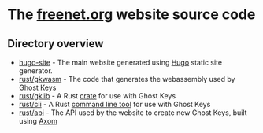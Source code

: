 # The [freenet.org](https://freenet.org/) website source code

## Directory overview

* [hugo-site](/hugo-site) - The main website generated using [Hugo](https://gohugo.io) static site generator.
* [rust/gkwasm](/rust/gkwasm) - The code that generates the webassembly used by [Ghost Keys](https://freenet.org/ghostkey/create/)
* [rust/gklib](/rust/gklib) - A Rust [crate](https://crates.io/crates/ghostkey_lib) for use with Ghost Keys
* [rust/cli](/rust/cli) - A Rust [command line tool](https://crates.io/crates/ghostkey) for use with Ghost Keys
* [rust/api](/rust/api) - The API used by the website to create new Ghost Keys, built using [Axom](https://crates.io/crates/axum)

